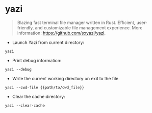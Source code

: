 # yazi

> Blazing fast terminal file manager written in Rust.
> Efficient, user-friendly, and customizable file management experience.
> More information: <https://github.com/sxyazi/yazi>.

- Launch Yazi from current directory:

`yazi`

- Print debug information:

`yazi --debug`

- Write the current working directory on exit to the file:

`yazi --cwd-file {{path/to/cwd_file}}`

- Clear the cache directory:

`yazi --clear-cache`
